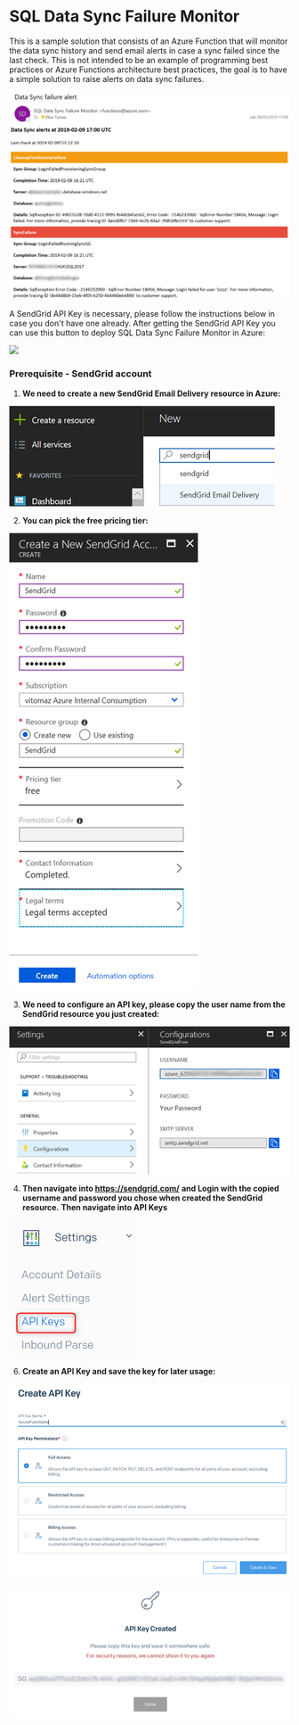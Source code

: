 # SQL Data Sync Failure Monitor

This is a sample solution that consists of an Azure Function that will monitor the data sync history and send email alerts in case a sync failed since the last check.
This is not intended to be an example of programming best practices or Azure Functions architecture best practices, the goal is to have a simple solution to raise alerts on data sync failures.

![SQL Data Sync Failure Monitor sample](pictures/sample.png)

A SendGrid API Key is necessary, please follow the instructions below in case you don't have one already.
After getting the SendGrid API Key you can use this button to deploy SQL Data Sync Failure Monitor in Azure:

<a href="https://portal.azure.com/#create/Microsoft.Template/uri/https%3A%2F%2Fraw.githubusercontent.com%2Fvitomaz-msft%2FSQLDataSyncFailureMonitor%2Fmaster%2Ftemplate.json" target="_blank">
    <img src="http://azuredeploy.net/deploybutton.png"/>
</a>


### Prerequisite - SendGrid account

1. **We need to create a new SendGrid Email Delivery resource in Azure:**

![We need to create a new SendGrid Email Delivery resource in Azure:](pictures/pic1.png)

2. **You can pick the free pricing tier:**

![You can pick the free pricing tier:](pictures/pic2.png)

3. **We need to configure an API key, please copy the user name from the SendGrid resource you just created:**

![We need to configure an API key, please copy the user name from the SendGrid resource you just created:](pictures/pic3.png)

4. **Then navigate into https://sendgrid.com/**
**and Login with the copied username and password you chose when created the SendGrid resource.**
**Then navigate into API Keys**

![At SendGrid.com navigate into API Keys:](pictures/pic4.png)

6. **Create an API Key and save the key for later usage:**

![Create an API Key](pictures/pic5.png)


![and save the key for later usage:](pictures/pic6.png)